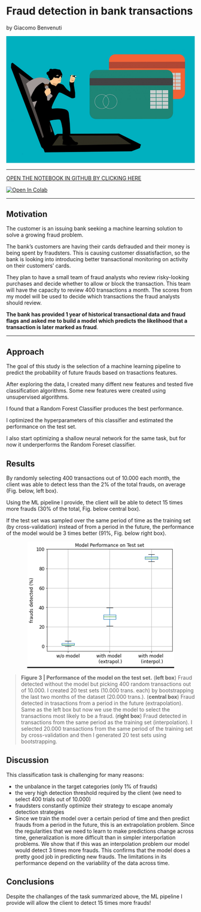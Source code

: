 # Fraud detection in bank transactions
by Giacomo Benvenuti

![Summary_fig](./figures/Cartoon_fraud.png)

---


[OPEN THE NOTEBOOK IN GITHUB BY CLICKING HERE](https://github.com/GiacomoBenvenuti/Banking_Fraud_Detection/blob/9b534679b42236a5caa908f85fc6f7e764dbab04/Fraud_detection_Main.ipynb)

[![Open In Colab](https://colab.research.google.com/assets/colab-badge.svg)](https://colab.research.google.com/github/GiacomoBenvenuti/Banking_Fraud_Detection/blob/main/Fraud_detection_Main.ipynb)


---

## Motivation
The customer is an issuing bank seeking a machine learning solution to solve a growing fraud problem.

The bank’s customers are having their cards defrauded and their money is being spent by fraudsters. This is causing customer dissatisfaction, so the bank is looking into introducing better transactional monitoring on activity on their customers’ cards. 

They plan to have a small team of fraud analysts who review risky-looking purchases and decide whether to allow or block the transaction. This team will have the capacity to review 400 transactions a month. The scores from my model will be used to decide which transactions the fraud analysts should review. 

**The bank has provided 1 year of historical transactional data and fraud flags and asked me to build a model which predicts the likelihood that a transaction is later marked as fraud**. 

---

## Approach
The goal of this study is the selection of a machine learning pipeline to predict the probability of future frauds based on trasactions features. 

After exploring the data, I created many diffent new features and tested five classification algorithms. Some new features were created using unsupervised algorithms.  

I found that a Random Forest Classifier produces the best performance. 

I optimized the hyperparameters of this classifier and estimated the performance on the test set. 

I also start optimizing a shallow neural network for the same task, but for now it underperforms the Random Foreset classifier.

## Results 
By randomly selecting 400 transactions out of 10.000 each month, the client was able to detect less than the 2% of the total frauds, on average (Fig. below, left box). 

Using the ML pipeline I provide, the client will be able to detect 15 times more frauds (30% of the total, Fig. below central box). 

If the test set was sampled over the same period of time as the training set (by cross-validation) instead of from a period in the future, the performance of the model would be 3 times better (91%, Fig. below right box).  

<p align="center">
  <img src="figures/SummFig_RF.png" />
</p>

>**Figure 3 | Performance of the model on the test set.** 
(**left box**) Fraud detected without the model but picking 400 random transactions out of 10.000. I created 20 test sets (10.000 trans. each) by bootstrapping the last two months of the dataset (20.000 trans.). (**central box**) Fraud detected in trasactions from a period in the future (extrapolation). Same as the left box but now we use the model to select the transactions most likely to be a fraud. (**right box**) Fraud detected in transactions from the same period as the training set (interpolation). I selected 20.000 transactions from the same period of the training set by cross-validation and then I generated 20 test sets using bootstrapping.   

## Discussion 
This classification task is challenging for many reasons: 
- the unbalance in the target categories (only 1% of frauds)
- the very high detection threshold required by the client (we need to select 400 trials out of 10.000)
- fraudsters constantly optimize their strategy to escape anomaly detection strategies
- Since we train the model over a certain period of time and then predict frauds from a period in the future, this is an extrapolation problem. Since the regularities that we need to learn to make predictions change across time, generalization is more difficult than in simpler interporlation problems. We show that if this was an interpolation problem our model would detect 3 times more frauds. This confirms that the model does a pretty good job in predicting new frauds. The limitations in its performance depend on the variability of the data across time. 

## Conclusions
Despite the challanges of the task summarized above, the ML pipeline I provide will allow the client to detect 15 times more frauds! 
